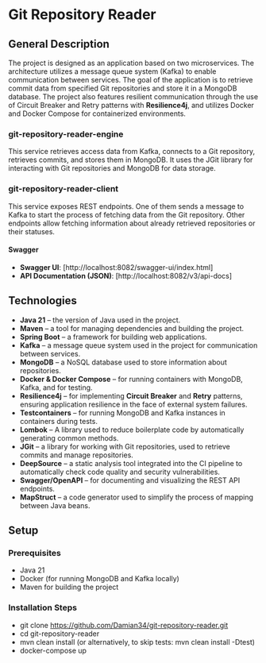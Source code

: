 # Git Repository Reader

## General Description

The project is designed as an application based on two microservices. The architecture utilizes a message queue system (Kafka) to enable communication between services. The goal of the application is to retrieve commit data from specified Git repositories and store it in a MongoDB database. The project also features resilient communication through the use of Circuit Breaker and Retry patterns with **Resilience4j**, and utilizes Docker and Docker Compose for containerized environments.

### git-repository-reader-engine

This service retrieves access data from Kafka, connects to a Git repository, retrieves commits, and stores them in MongoDB. It uses the JGit library for interacting with Git repositories and MongoDB for data storage.

### git-repository-reader-client

This service exposes REST endpoints. One of them sends a message to Kafka to start the process of fetching data from the Git repository. Other endpoints allow fetching information about already retrieved repositories or their statuses.

#### Swagger

- **Swagger UI**: [http://localhost:8082/swagger-ui/index.html]
- **API Documentation (JSON)**: [http://localhost:8082/v3/api-docs]

## Technologies

- **Java 21** – the version of Java used in the project.
- **Maven** – a tool for managing dependencies and building the project.
- **Spring Boot** – a framework for building web applications.
- **Kafka** – a message queue system used in the project for communication between services.
- **MongoDB** – a NoSQL database used to store information about repositories.
- **Docker & Docker Compose** – for running containers with MongoDB, Kafka, and for testing.
- **Resilience4j** – for implementing **Circuit Breaker** and **Retry** patterns, ensuring application resilience in the face of external system failures.
- **Testcontainers** – for running MongoDB and Kafka instances in containers during tests.
- **Lombok** – A library used to reduce boilerplate code by automatically generating common methods.
- **JGit** – a library for working with Git repositories, used to retrieve commits and manage repositories.
- **DeepSource** – a static analysis tool integrated into the CI pipeline to automatically check code quality and security vulnerabilities.
- **Swagger/OpenAPI** – for documenting and visualizing the REST API endpoints.
- **MapStruct** – a code generator used to simplify the process of mapping between Java beans.

## Setup

### Prerequisites
- Java 21
- Docker (for running MongoDB and Kafka locally)
- Maven for building the project

### Installation Steps

- git clone https://github.com/Damian34/git-repository-reader.git
- cd git-repository-reader
- mvn clean install (or alternatively, to skip tests: mvn clean install -Dtest)
- docker-compose up
